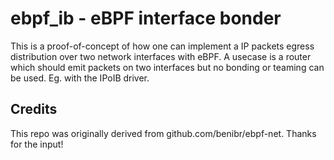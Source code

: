 # ebpf\_ib - eBPF interface bonder

This is a proof-of-concept of how one can implement a IP packets egress distribution over two network interfaces
with eBPF.
A usecase is a router which should emit packets on two interfaces but no bonding or teaming can be used.
Eg. with the IPoIB driver.


## Credits

This repo was originally derived from github.com/benibr/ebpf-net. Thanks for the input!
